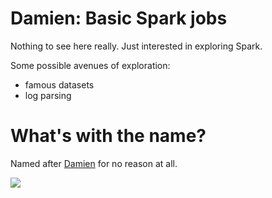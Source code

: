Damien: Basic Spark jobs
==============================

Nothing to see here really. Just interested in exploring Spark.

Some possible avenues of exploration:

* famous datasets
* log parsing


What's with the name?
====
Named after [Damien](http://gossipgirl.wikia.com/wiki/Damien_Dalgaard) for no reason at all. 

<img src="http://29.media.tumblr.com/tumblr_l800i7rTZe1qb8c97o1_400.png"/>
